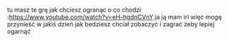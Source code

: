 tu masz te grę jak chciesz ogranąc o co chodzi :https://www.youtube.com/watch?v=eH-hgdnCVnY
ja ją mam irl więc mogę przynieść w jakiś dzień jak bedziesz chciał zobaczyć i zagrać żeby lepiej ogarnąć 
